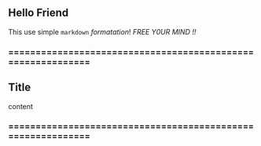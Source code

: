 ## Hello Friend

This use simple `markdown` *formatation*!
*FREE Y0UR MIND !!*
### ============================================================
## Title

content

### ============================================================
